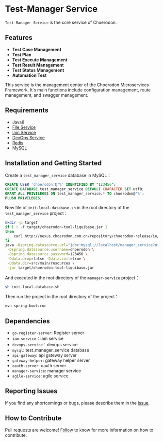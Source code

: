 # Test-Manager Service
`Test-Manager Service` is the core service of Choerodon.  

## Features
- **Test Case Management**
- **Test Plan**
- **Test Execute Management**
- **Test Result Management**
- **Test Status Management**
- **Automation Test**

This service is the management center of the Choerodon Microservices Framework. It`s main functions include configuration management, route management, and swagger management.

## Requirements
- Java8
- [File Service](https://github.com/choerodon/file-service.git)
- [Iam Service](https://github.com/choerodon/iam-service.git)
- [DevOps Service](https://github.com/choerodon/devops-service.git)
- [Redis](https://redis.io)
- [MySQL](https://www.mysql.com)

## Installation and Getting Started

Create a `test_manager_service` database in MySQL：

```sql
CREATE USER 'choerodon'@'%' IDENTIFIED BY "123456";
CREATE DATABASE test_manager_service DEFAULT CHARACTER SET utf8;
GRANT ALL PRIVILEGES ON test_manager_service.* TO choerodon@'%';
FLUSH PRIVILEGES;
```
New file of `init-local-database.sh` in the root directory of the `test_manager_service` project：

```sh
mkdir -p target
if [ ! -f target/choerodon-tool-liquibase.jar ]
then
    curl http://nexus.choerodon.com.cn/repository/choerodon-release/io/choerodon/choerodon-tool-liquibase/0.6.3.RELEASE/choerodon-tool-liquibase-0.6.3.RELEASE.jar -o target/choerodon-tool-liquibase.jar
fi
java -Dspring.datasource.url="jdbc:mysql://localhost/manager_service?useUnicode=true&characterEncoding=utf-8&useSSL=false" \
 -Dspring.datasource.username=choerodon \
 -Dspring.datasource.password=123456 \
 -Ddata.drop=false -Ddata.init=true \
 -Ddata.dir=src/main/resources \
 -jar target/choerodon-tool-liquibase.jar
```

And executed in the root directory of the `manager-service` project：

```sh
sh init-local-database.sh
```
Then run the project in the root directory of the project：

```sh
mvn spring-boot:run
```

## Dependencies
- `go-register-server`: Register server
- `iam-service`：iam service
- `devops-service`：devops service
- `mysql`: test_manager_service database
- `api-gateway`: api gateway server
- `gateway-helper`: gateway helper server
- `oauth-server`: oauth server
- `manager-service`: manager service
- `agile-service`: agile service

## Reporting Issues
If you find any shortcomings or bugs, please describe them in the  [issue](https://github.com/choerodon/choerodon/issues/new?template=issue_template.md).

## How to Contribute
Pull requests are welcome! [Follow](https://github.com/choerodon/choerodon/blob/master/CONTRIBUTING.md) to know for more information on how to contribute.